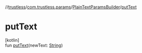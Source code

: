 //[trustless](../../../index.md)/[com.trustless.params](../index.md)/[PlainTextParamsBuilder](index.md)/[putText](put-text.md)

# putText

[kotlin]\
fun [putText](put-text.md)(newText: [String](https://kotlinlang.org/api/latest/jvm/stdlib/kotlin/-string/index.html))
